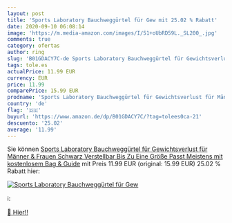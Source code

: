 ```yaml
---
layout: post
title: 'Sports Laboratory Bauchweggürtel für Gew mit 25.02 % Rabatt'
date: 2020-09-10 06:08:14
image: 'https://m.media-amazon.com/images/I/51+oUbRD59L._SL200_.jpg'
comments: true
category: ofertas
author: ring
slug: 'B01GDACY7C-de Sports Laboratory Bauchweggürtel für Gewichtsverlust für...'
tags: tole.es
actualPrice: 11.99 EUR
currency: EUR
price: 11.99
comparePrice: 15.99 EUR
prodname: 'Sports Laboratory Bauchweggürtel für Gewichtsverlust für Männer & Frauen Schwarz Verstellbar Bis Zu Eine Größe Passt Meistens mit kostenlosem Bag & Guide'
country: 'de'
flag: '🇩🇪'
buyurl: 'https://www.amazon.de/dp/B01GDACY7C/?tag=tolees0ca-21'
descuento: '25.02'
average: '11.99'
---
```


Sie können [Sports Laboratory Bauchweggürtel für Gewichtsverlust für Männer & Frauen Schwarz Verstellbar Bis Zu Eine Größe Passt Meistens mit kostenlosem Bag & Guide](https://www.amazon.de/dp/B01GDACY7C/?tag=tolees0ca-21) mit Preis 11.99 EUR (original: 15.99 EUR) 25.02 % Rabatt hier:

[![Sports Laboratory Bauchweggürtel für Gew](https://m.media-amazon.com/images/I/51+oUbRD59L._SL200_.jpg)](https://www.amazon.de/dp/B01GDACY7C/?tag=tolees0ca-21)

ℹ️:


[🛒 Hier!!](https://www.amazon.de/dp/B01GDACY7C/?tag=tolees0ca-21)
